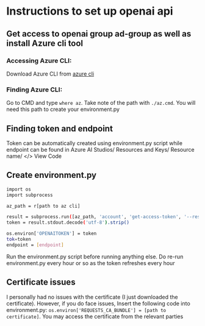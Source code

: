 # Instructions to set up openai api
## Get access to openai group ad-group as well as install Azure cli tool
### Accessing Azure CLI:
Download Azure CLI from [azure cli](https://learn.microsoft.com/en-us/cli/azure/install-azure-cli-windows?tabs=azure-cli)
### Finding Azure CLI:
Go to CMD and type `where az`.
Take note of the path with `./az.cmd`. You will need this path to create your environment.py

## Finding token and endpoint
Token can be automatically created using environment.py script while endpoint can be found in Azure AI Studios/ Resources and Keys/ Resource name/ </> View Code

## Create environment.py
```sh
import os
import subprocess

az_path = r[path to az cli]

result = subprocess.run([az_path, 'account', 'get-access-token', '--resource', 'https://cognitiveservices.azure.com', '--query', 'accessToken', '-o', 'tsv'], stdout=subprocess.PIPE)
token = result.stdout.decode('utf-8').strip()

os.environ['OPENAITOKEN'] = token
tok=token
endpoint = [endpoint]

```

Run the environment.py script before running anything else. Do re-run environment.py every hour or so as the token refreshes every hour


## Certificate issues
I personally had no issues with the certificate (I just downloaded the certificate). However, if you do face issues, Insert the following code into environment.py:
`os.environ['REQUESTS_CA_BUNDLE'] = [path to certificate]`.
You may access the certificate from the relevant parties